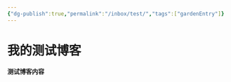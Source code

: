 ```yaml
---
{"dg-publish":true,"permalink":"/inbox/test/","tags":["gardenEntry"]}
---
```




# 我的测试博客
**测试博客内容**